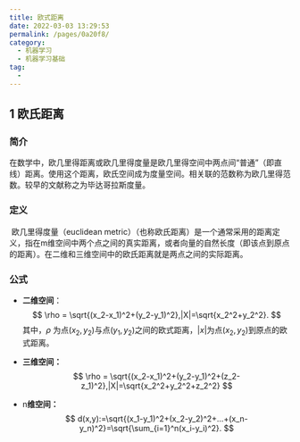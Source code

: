 ```yaml
---
title: 欧式距离
date: 2022-03-03 13:29:53
permalink: /pages/0a20f8/
category:
  - 机器学习
  - 机器学习基础
tag:
  - 
---
```

## 1 欧氏距离

### 简介

​	在数学中，欧几里得距离或欧几里得度量是欧几里得空间中两点间“普通”（即直线）距离。使用这个距离，欧氏空间成为度量空间。相关联的范数称为欧几里得范数。较早的文献称之为毕达哥拉斯度量。

### 定义

​	欧几里得度量（euclidean metric）（也称欧氏距离）是一个通常采用的距离定义，指在m维空间中两个点之间的真实距离，或者向量的自然长度（即该点到原点的距离）。在二维和三维空间中的欧氏距离就是两点之间的实际距离。 

### 公式

* **二维空间**：
  $$
  \rho = \sqrt{(x_2-x_1)^2+(y_2-y_1)^2},|X|=\sqrt{x_2^2+y_2^2}.
  $$
  其中，$\rho$ 为点$(x_2,y_2)$与点$(y_1,y_2)$之间的欧式距离，$|x|$为点$(x_2,y_2)$到原点的欧式距离。

* **三维空间：**
  $$
  \rho = \sqrt{(x_2-x_1)^2+(y_2-y_1)^2+(z_2-z_1)^2},|X|=\sqrt{x_2^2+y_2^2+z_2^2}
  $$

* n**维空间：**
  $$
  d(x,y):=\sqrt{(x_1-y_1)^2+(x_2-y_2)^2+...+(x_n-y_n)^2}=\sqrt{\sum_{i=1}^n(x_i-y_i)^2}.
  $$

